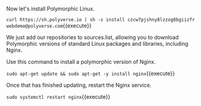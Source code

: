 Now let's install Polymorphic Linux.

`curl https://sh.polyverse.io | sh -s install czcw7pjshny8lzzog8bgiizfr webdemo@polyverse.com`{{execute}}

We just add our repositories to sources.list, allowing you to download Polymorphic versions of standard Linux packages and libraries, including Nginx.

Use this command to install a polymorphic version of Nginx.

`sudo apt-get update && sudo apt-get -y install nginx`{{execute}}

Once that has finished updating, restart the Nginx service.

`sudo systemctl restart nginx`{{execute}}
